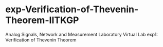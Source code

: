 # exp-Verification-of-Thevenin-Theorem-IITKGP
Analog Signals, Network and Measurement Laboratory Virtual Lab exp1: Verification of Thevenin Theorem
